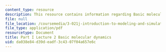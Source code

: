 ```yaml
---
content_type: resource
description: This resource contains information regarding Basic molecular dynamics.
file: null
file_location: /coursemedia/3-021j-introduction-to-modeling-and-simulation-spring-2012/da038e84d39deadf3c4307f04a657e6c_MIT3_021JS12_P1_L2.pdf
file_type: application/pdf
resourcetype: Document
title: Part I Lecture 2 Basic molecular dynamics
uid: da038e84-d39d-eadf-3c43-07f04a657e6c
---
```

